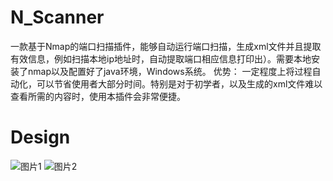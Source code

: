 # N_Scanner
 一款基于Nmap的端口扫描插件，能够自动运行端口扫描，生成xml文件并且提取有效信息，例如扫描本地ip地址时，自动提取端口相应信息打印出）。需要本地安装了nmap以及配置好了java环境，Windows系统。
 优势：
     一定程度上将过程自动化，可以节省使用者大部分时间。特别是对于初学者，以及生成的xml文件难以查看所需的内容时，使用本插件会非常便捷。
# Design
![图片1](https://user-images.githubusercontent.com/91377753/144397602-2c1af99a-e2bd-48e8-abdf-0d621d3332df.png)
![图片2](https://user-images.githubusercontent.com/91377753/144411233-b0f71f01-f224-4e7e-956b-932db37c2c17.png)
